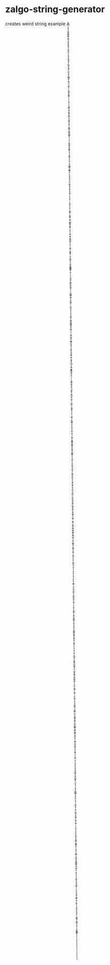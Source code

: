 # zalgo-string-generator
 creates weird string example A̗̹̰͓̩̼͎͚̬̻̙͇̖̮̺̤̥̰̯͙͈̮͍͉̥̗̺̭̙̫̩͙͙̝̮̮͚̝̮͓̠͎̻̞̬͖̞͔̤̺̜͈̥̗̺͇̺̝̩̱̪͉̘̖̺̭̙̜͎͚̝̟͍̝̳̭̣̹̗͕͎̟̘͔̟͉̳̲̘̭̟͖͖̗̱̞̻͔͈͙͖̭̮̫̩͍͔͈̭͇͉̼̱̪̪͚̻͓̣̠̣͈̜̠͚͕͇͓̱̭̝̻̬̹͍̣͉̱͚̯͓̗̗̠̺͔̣̱͕̻̻͍̠̻̳̗̞̣̙̫̝̝̭̞̘̜̲̤̠͇͙͉̟͈̬̖̬̮̝̭͉̜̟̦̱͓̣̜̣̯͖̦̘̙̮̙̦̰͖̪̩̜͈̭̳̜͕̻̖̫̻̲͍̝̥̻̹̙̮̣̯͕͖̤͖̟͉͇̪̫̳͕̖̖̩̜͕̻̖͕̝͍̳͎̹̱͎͔͇̰͕̝̤͎̪͓̳͇͇̻̩̹͍̜̜̟͎͉͓̺̯̝͚̻͈̰̝͚̞̘͉̩͕̫̳̺̳̼͍͓̣͍͎̻̥̹̹̞̺͓̝̘͎̖̯̙͉̫͈̙̟̞̳̺̞̳̻̲̮̱͎̞̻͕̠̜̩̩͇̱̫̰̖̙̺̻̟̰̤̱̥͔̹̱̬̼̖͙̱͕͇̠̯̼̗͖͓̥̘̪̲͕̝͖̠̫̳̳̠̻̝̜͍̤̗̦̠̩̬̳̘͚̭̤̭̘̜̺̰̱̥̜͖̱̺̗̙̱̼̟̹͕̺̫̼̩̠̬͚̱̱̜͕̩̞̠̤̰̺̖̤̥̪͇͍̮̤͎̭̤̲̩̮̗̲̦͖̤͔̜̲͍̱͕͓̳͇͚̰͚̥̝̭͚͉̼̙̺͇͍̫͔̖̤͍̺͔̜̭̝̼̼͉̱̦̪̘̗̤̼͍͈͈̖̪͎͉̖̩͇͎̬̬̘̮̟̯̪͔̗͖̠̪̦̙͈̲̟̪̘͚̘̟̼͖̬̫̟͍͙̮̭͚͈͎̖͖̼̗̣͙̻̖̮̬̪̯̰̪̣͇̜̳͍̼͈͇͖̮̹͓̟̟̫͇̮̠̩̱̞͇̣͈̯̰̹͎̜̻̩̙̞̙̙̰̰̪̫̩̩̬̩̘̠̩̞̝̮̹͙͉̞͕̮͎̥̜̱͇̖͕͈͉̼̠̱̤̳͔͎̼͖͖͎̰̤͙̯̱͕͎̩̣̭̱͔͉̲͚̟̱̣͙̲̮̮͖̲͖̝͔̮̘̝̤̥̘̙̫̰̯͇̬̙͇̰̮͔̻̣̱͉͙̼̱̩͈͕̖͕̜͈̗͙̟̩̞̪̰̘̝͕̱͚̗͈̪̮͇̣̘̮̜̰͖͙̗̳̝̯̱̪͖̼͖̗̜̝̞̫̜̟̯͇̜̙͚͔̜̣̯͕͖̩͎̟͉͉̯̗͇̰̜̣͍̰̻̹͖̣̖͈̟̳͙̩̳͎̱̝̺͔͇̳͙̬͇̫͖̳̮͕̭̼̘̟̹̼̻͕͖̖̭̺̥͉͍̤̮̲̥̹̯̦̠̻͉̩̘̙̠̭̩̫̘͕̟̗̭͈̰͈̲̩̬̰̥̺̰̬̥̹̲̦͓̘̣͕͓̞̟̮̻̲̻͕̟̟̮̙͓͎͉̩͕̺̤̟̟̹̭͎̤̰͚͕̞̥̳͈̹͖̖̗͖̘͕̹̜̱̣͓̟̣̱͕̖̟̱̥͍̞̬̬̻̥͖̬͇͎̬̣̫͔̭͔͎͚̪͎̮̝̺͙̥̭͇̪͇̰̖̰̣̻̮̘̣̮͙̩̟͎̦̗̲̭̭͔͈̯̟̰̲̥̜̠̞̮̹̥͓͈̼͎͚̼̥̮̫̣͕̱͈͔̞͉̥͍̰͔͓̘̱̖̜̞̫̳͍̗̣̳̪̟̯̠̥̤͎̯̝̳̻̻ͅͅͅͅͅͅͅͅͅͅͅͅͅͅͅͅͅͅͅͅͅͅͅͅͅͅͅ
